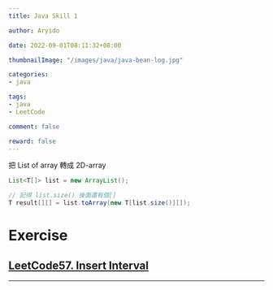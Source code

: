 ```yaml
---
title: Java Skill 1

author: Aryido

date: 2022-09-01T08:11:32+08:00

thumbnailImage: "/images/java/java-bean-log.jpg"

categories:
- java

tags:
- java
- LeetCode

comment: false

reward: false
---
```

<!--BODY-->

把 List of array 轉成 2D-array
```java
List<T[]> list = new ArrayList();

// 記得 list.size() 後面還有個[]
T result[][] = list.toArray(new T[list.size()][]);
```

<!--more-->
# Exercise
## [LeetCode57. Insert Interval](https://leetcode.com/problems/insert-interval/)

---